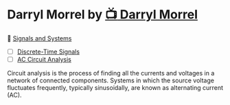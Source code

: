 # Darryl Morrel by [:tv: Darryl Morrel](https://www.youtube.com/user/DarrylMorrell)

:roll_of_paper: [Signals and Systems](https://sites.google.com/a/asu.edu/signals-and-systems/home)


- [ ] [Discrete-Time Signals](https://www.youtube.com/playlist?list=PL005E0AEDDFF57E6A)
- [ ] [AC Circuit Analysis](https://www.youtube.com/playlist?list=PL09449568DE304424)

Circuit analysis is the process of finding all the currents and voltages in a network of connected components. Systems in which the source voltage fluctuates frequently, typically sinusoidally, are known as alternating current (AC).
